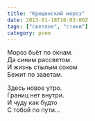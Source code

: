 ```yaml
---
title: "Крещенский мороз"
date: 2013-01-18T16:03:00Z
tags: ["светлое", "стихи"]
category: poem
---
```


Мороз бьёт по окнам.  
Да синим рассветом.  
И жизнь стылым соком  
Бежит по заветам.

Здесь новое утро.  
Границ нет внутри.  
И чуду как будто  
С тобой по пути…  
